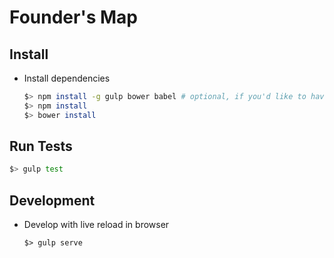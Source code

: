 # Founder's Map

## Install

* Install dependencies
    ```sh
    $> npm install -g gulp bower babel # optional, if you'd like to have CLI tools in your env
    $> npm install
    $> bower install
    ```

## Run Tests
```sh
$> gulp test
```

## Development

* Develop with live reload in browser

    ```
    $> gulp serve
    ```
